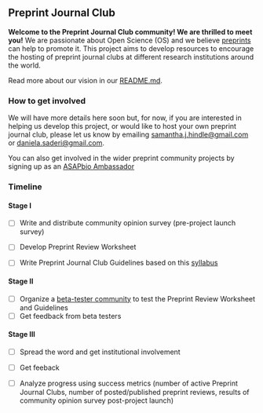 ## Preprint Journal Club

**Welcome to the Preprint Journal Club community! We are thrilled to meet you!** 
We are passionate about Open Science (OS) and we believe [preprints](https://youtu.be/2zMgY8Dx9co) can help to promote it. This project aims to develop resources to encourage the hosting of preprint journal clubs at different research institutions around the world.

Read more about our vision in our [README.md](https://github.com/SamanthaHindle/preprint_JournalClub/blob/master/README.md#preprint_journalclub).

### How to get involved

We will have more details here soon but, for now, if you are interested in helping us develop this project, or would like to host your own preprint journal club, please let us know by emailing samantha.j.hindle@gmail.com or daniela.saderi@gmail.com.

You can also get involved in the wider preprint community projects by signing up as an [ASAPbio Ambassador](http://asapbio.org/asapbio-ambassadors)

### Timeline

#### Stage I

- [ ] Write and distribute community opinion survey (pre-project launch survey)
- [ ] Develop Preprint Review Worksheet
- [ ] Write Preprint Journal Club Guidelines based on this [syllabus](http://asapbio.org/10-ways)



#### Stage II

- [ ] Organize a [beta-tester community](https://github.com/SamanthaHindle/preprint_JournalClub/projects/4) to test the Preprint Review Worksheet and Guidelines
- [ ] Get feedback from beta testers

#### Stage III
 
- [ ] Spread the word and get institutional involvement
- [ ] Get feeback
- [ ] Analyze progress using success metrics (number of active Preprint Journal Clubs, number of posted/published preprint reviews, results of community opinion survey post-project launch)








